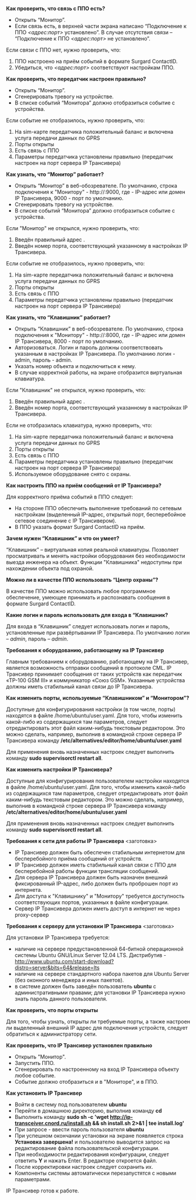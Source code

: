 **Как проверить, что связь с ППО есть?**

- Открыть “Монитор”.
- Если связь есть, в верхней части экрана написано “Подключение к ППО *<адрес:порт>* установлено”. В случае отсутствия связи – “Подключение к ППО *<адрес:порт>* не установлено”.

Если связи с ППО нет, нужно проверить, что:

1. ППО настроено на приём событий в формате Surgard ContactID.
2. Убедиться, что *<адрес:порт>* соответствуют настройкам ППО.

**Как проверить, что передатчик настроен правильно?**

- Открыть “Монитор”.
- Сгенерировать тревогу на устройстве.
- В списке событий “Монитора” должно отобразиться событие с устройства.

Если событие не отобразилось, нужно проверить, что:

1. На sim-карте передатчика положительный баланс и включена услуга передачи данных по GPRS
2. Порты открыты
3. Есть связь с ППО
4. Параметры передатчика установлены правильно (передатчик настроен на порт сервера IP Трансивера)

**Как узнать, что “Монитор” работает?**

- Открыть “Монитор” в веб-обозревателе. По умолчанию, строка подключения к "Монитору" - http://*<ip-transceiver>*:9000, где *<ip-transceiver>* - IP-адрес или домен IP Трансивера, 9000 - порт по умолчанию.
- Сгенерировать тревогу на устройстве.
- В списке событий “Монитора” должно отобразиться событие с устройства.

Если "Монитор" не открылся, нужно проверить, что:

1. Введён правильный адрес <ip-transceiver>.
2. Введён номер порта, соответствующий указанному в настройках IP Трансивера.

Если событие не отобразилось, нужно проверить, что:

1. На sim-карте передатчика положительный баланс и включена услуга передачи данных по GPRS
2. Порты открыты
3. Есть связь с ППО
4. Параметры передатчика установлены правильно (передатчик настроен на порт сервера IP Трансивера)


**Как узнать, что “Клавишник” работает?**

- Открыть “Клавишник” в веб-обозревателе. По умолчанию, строка подключения к "Монитору" - http://*<ip-transceiver>*:8000, где *<ip-transceiver>* - IP-адрес или домен IP Трансивера, 8000 - порт по умолчанию.
- Авторизоваться. Логин и пароль должны соответствовать указанным в настройках IP Трансивера. По умолчанию логин - admin, пароль - admin. 
- Указать номер объекта и подключиться к нему.
- В случае корректной работы, на экране отобразится виртуальная клавиатура.

Если "Клавишник" не открылся, нужно проверить, что:

1. Введён правильный адрес <ip-transceiver>.
2. Введён номер порта, соответствующий указанному в настройках IP Трансивера.

Если не отобразилась клавиатура, нужно проверить, что:

1. На sim-карте передатчика положительный баланс и включена услуга передачи данных по GPRS
2. Порты открыты
3. Есть связь с ППО
4. Параметры передатчика установлены правильно (передатчик настроен на порт сервера IP Трансивера)
5. Используемое оборудование снято с охраны.


**Как настроить ППО на приём сообщений от IP Трансивера?**

Для корректного приёма событий в ППО следует:

- На стороне ППО обеспечить выполнение требований по сетевым настройкам (выделенный IP-адрес, открытый порт, бесперебойное сетевое соединение с IP Трансивером).
- В ППО указать формат Surgard ContactID на приём.

**Зачем нужен “Клавишник” и что он умеет?**

“Клавишник” – виртуальная копия реальной клавиатуры. Позволяет просматривать и менять настройки оборудования без необходимости выезда инженера на объект. Функции "Клавишника" недоступны при нахождении объекта под охраной.

**Можно ли в качестве ППО использовать “Центр охраны”?**

В качестве ППО можно использовать любое программное обеспечение, умеющее принимать и распознавать сообщения в формате Surgard ContactID.

**Какие логин и пароль использовать для входа в “Клавишник?**

Для входа в “Клавишник” следует использовать логин и пароль, установленные при развёртывании IP Трансивера. По умолчанию логин – *admin*, пароль – *admin*.

**Требования к оборудованию, работающему на IP Трансивер**

Главным требованием к оборудованию, работающему на IP Трансивер, является возможность отправки сообщений в протоколе CML. IP Трансивер принимает сообщения от таких устройств как передатчик «ТР-100 GSM III» и коммуникатор «Союз GSM». Указанные устройства должны иметь стабильный канал связи до IP Трансивера.

**Как изменить порты, используемые “Клавишником” и “Монитором”?**

Доступные для конфигурирования настройки (в том числе, порты) находятся в файле /home/ubuntu/user.yaml. Для того, чтобы изменить какой-либо из содержащихся там параметров, следует отредактировать этот файл каким-нибудь текстовым редактором. Это можно сделать, например, выполнив в командной строке сервера IP Трансивера команду **/etc/alternatives/editor/home/ubuntu/user.yaml**

Для применения вновь назначенных настроек следует выполнить команду **sudo supervisorctl restart all**.

**Как изменить настройки IP Трансивера?**

Доступные для конфигурирования пользователем настройки находятся в файле /home/ubuntu/user.yaml. Для того, чтобы изменить какой-либо из содержащихся там параметров, следует отредактировать этот файл каким-нибудь текстовым редактором. Это можно сделать, например, выполнив в командной строке сервера IP Трансивера команду **/etc/alternatives/editor/home/ubuntu/user.yaml**

Для применения вновь назначенных настроек следует выполнить команду **sudo supervisorctl restart all**.

**Требования к сети для работы IP Трансивера** <заготовка>

- IP Трансивер должен быть обеспечен стабильным интернетом для бесперебойного приёма сообщений от устройств.
- IP Трансивер должен иметь стабильный канал связи с ППО для бесперебойной работы функции трансляции сообщений.
- Для сервера IP Трансивера должен быть назначен внешний фиксированный IP-адрес, либо должен быть проброшен порт из интернета.
- Для доступа к "Клавишнику" и "Монитору" требуется доступность соответствующих портов, указанных в файле конфигурации.
- Сервер IP Трансивера должен иметь доступ в интернет не через proxy-сервер

**Требования к серверу для установки IP Трансивера** <заготовка>

Для установки IP Трансивера требуется:
- наличие на сервере предустановленной 64-битной операционной системы Ubuntu GNU/Linux Server 12.04 LTS. Дистрибутив - http://www.ubuntu.com/start-download?distro=server&bits=64&release=lts
- наличие на сервере стандартного набора пакетов для Ubuntu Server (без оконного менеджера и иных пакетов).
- в системе должен быть заведён пользователь **ubuntu** с административными правами; для установки IP Трансивера нужно знать пароль данного пользователя.

**Как проверить, что порты открыты**

Для того, чтобы узнать, открыты ли требуемые порты, а также настроен ли выделенный внешний IP адрес для подключения устройств, следует обратиться к администратору сети.

**Как проверить, что IP Трансивер установлен правильно**

- Открыть "Монитор".
- Запустить ППО.
- Сгенерировать по настроенному на вход IP Трансивера объекту любое событие.
- Событие должно отобразиться и в "Мониторе", и в ППО.

**Как установить IP Трансивер**
- Войти в систему под пользователем **ubuntu**
- Перейти в домашнюю директорию, выполнив команду **cd**
- Выполнить команду **sudo sh -c 'wget http://ip-transceiver.cnord.ru/install.sh && sh install.sh 2>&1 | tee install.log'**
- При запросе - ввести пароль пользователя **ubuntu**
- При успешном окончании установки на экране появляется строка **Установка завершена!** и пользователю выводится запрос на редактирование файла пользовательской конфигурации.
- При необходимости редактирования конфигурации, следует ответить **Y** и нажать Enter. В редакторе откроется файл.
- После корректировки настроек следует сохранить их.
- Компоненты системы автоматически перезапустятся с новыми параметрами.

IP Трансивер готов к работе.